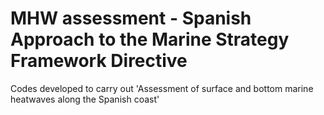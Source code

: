 # MHW assessment - Spanish Approach to the Marine Strategy Framework Directive
Codes developed to carry out 'Assessment of surface and bottom marine heatwaves along the Spanish coast'
